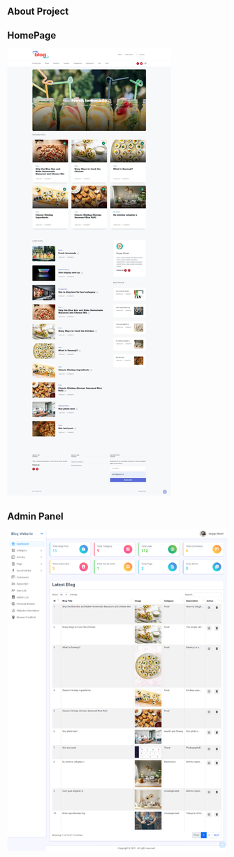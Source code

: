 ## About Project



## HomePage
![Screenshot](homepage.png)


## Admin Panel
![Screenshot](dashboard.png)


